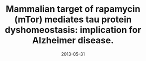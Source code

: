 ---
link: https://dx.doi.org/10.1074/jbc.M112.435123
journal: The Journal of biological chemistry
title: Mammalian target of rapamycin (mTor) mediates tau protein dyshomeostasis&#58; implication for Alzheimer disease.
date: 2013-05-31
authors: Tang, Z, Bereczki, E, Zhang, H, Wang, S, Li, C, Ji, X, Branca, RM, Lehtiö, J, Guan, Z, Filipcik, P, Xu, S, Winblad, B, Pei, JJ
---